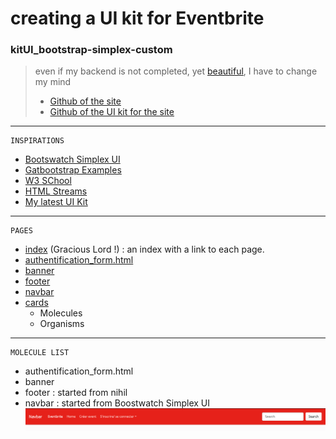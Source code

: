 # creating a UI kit for Eventbrite


### kitUI_bootstrap-simplex-custom
>even if my backend is not completed, yet [beautiful](https://eventbritebytg.herokuapp.com/), I have to change my mind
>* [Github of the site](https://github.com/drguichard/Eventbrite)
>* [Github of the UI kit for the site](https://github.com/drguichard/kitUI_bootstrap-simplex-custom)



---------------------------------------------------------------------------------------------------------------------------------------------------------------------------------------

	INSPIRATIONS
- [Bootswatch Simplex UI](https://bootswatch.com/simplex/ )
- [Gatbootstrap Examples](https://getbootstrap.com/docs/4.0/examples/offcanvas/ )
- [W3 SChool](https://www.w3schools.com/howto/howto_css_cards.asp )
- [HTML Streams](https://htmlstream.com/preview/space-v1.2/html/pages/careers.html)
- [My latest UI Kit](https://github.com/drguichard/kitUI_bootstrap-simplex-custom)


---------------------------------------------------------------------------------------------------------------------------------------------------------------------------------------
	PAGES

* [index](https://github.com/drguichard/kitUI_bootstrap-simplex-custom/blob/master/index.html) (Gracious Lord !) : an index with a link to each page.
* [authentification_form.html](https://github.com/drguichard/kitUI_bootstrap-simplex-custom/blob/master/authentification_form.html) 
* [banner](https://github.com/drguichard/kitUI_bootstrap-simplex-custom/blob/master/banner.html)
* [footer](https://github.com/drguichard/kitUI_bootstrap-simplex-custom/blob/master/footer.html) 
* [navbar](https://github.com/drguichard/kitUI_bootstrap-simplex-custom/blob/master/navbar.html) 
* [cards](https://github.com/drguichard/kitUI_bootstrap-simplex-custom/blob/master/cards.html) 
	* Molecules
	* Organisms


---------------------------------------------------------------------------------------------------------------------------------------------------------------------------------------
	MOLECULE LIST

* authentification_form.html
* banner
* footer : started from nihil
* navbar : started from Boostwatch Simplex UI
![My navbar](img/navbar8767.png)
